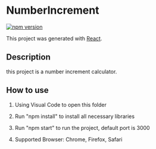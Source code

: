 # NumberIncrement

[![npm version](https://img.shields.io/npm/v/react.svg?style=flat)](https://www.npmjs.com/package/react)

This project was generated with [React](https://github.com/facebook/react).

## Description

this project is a number increment calculator.

## How to use

1. Using Visual Code to open this folder

2. Run "npm install" to install all necessary libraries

3. Run "npm start" to run the project, default port is 3000

4. Supported Browser: Chrome, Firefox, Safari
